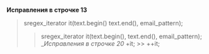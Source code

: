 __Исправления в строчке 13__
>sregex_iterator it(text.begin() text.end(), email_pattern);
  >>sregex_iterator it(text.begin(), text.end(), email_pattern); \
__Исправления в строчке 20_
 > +it;
    >> ++it;
